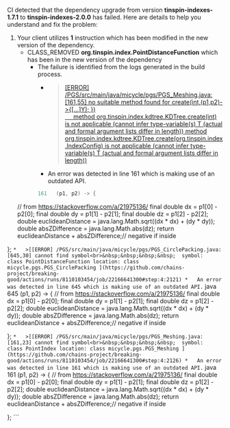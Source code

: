 CI detected that the dependency upgrade from version **tinspin-indexes-1.7.1** to **tinspin-indexes-2.0.0** has failed. Here are details to help you understand and fix the problem:
1. Your client utilizes **1** instruction which has been modified in the new version of the dependency.
   * <summary>CLASS_REMOVED <b>org.tinspin.index.PointDistanceFunction</b> which has been <b></b> in the new version of the dependency</summary>
            
        *  <summary>The failure is identified from the logs generated in the build process. </summary>
          
            *   >[[ERROR] /PGS/src/main/java/micycle/pgs/PGS_Meshing.java:[161,55] no suitable method found for create(int,(p1,p2)->{[...]Y); })<br>&nbsp;&nbsp;&nbsp;&nbsp;    method org.tinspin.index.kdtree.KDTree.<T>create(int) is not applicable
      (cannot infer type-variable(s) T
        (actual and formal argument lists differ in length))
    method org.tinspin.index.kdtree.KDTree.<T>create(org.tinspin.index.IndexConfig) is not applicable
      (cannot infer type-variable(s) T
        (actual and formal argument lists differ in length))
](https://github.com/chains-project/breaking-good/actions/runs/8110103454/job/22166641300#step:4:2127)
            *   An error was detected in line 161 which is making use of an outdated API.
             ``` java
             161   (p1, p2) -> {
    // from https://stackoverflow.com/a/21975136/
    final double dx = p1[0] - p2[0];
    final double dy = p1[1] - p2[1];
    final double dz = p1[2] - p2[2];
    double euclideanDistance = java.lang.Math.sqrt((dx * dx) + (dy * dy));
    double absZDifference = java.lang.Math.abs(dz);
    return euclideanDistance + absZDifference;// negative if inside

};
            ```
            *   >[[ERROR] /PGS/src/main/java/micycle/pgs/PGS_CirclePacking.java:[645,30] cannot find symbol<br>&nbsp;&nbsp;&nbsp;&nbsp;  symbol:   class PointDistanceFunction
  location: class micycle.pgs.PGS_CirclePacking
](https://github.com/chains-project/breaking-good/actions/runs/8110103454/job/22166641300#step:4:2121)
            *   An error was detected in line 645 which is making use of an outdated API.
             ``` java
             645   (p1, p2) -> {
    // from https://stackoverflow.com/a/21975136/
    final double dx = p1[0] - p2[0];
    final double dy = p1[1] - p2[1];
    final double dz = p1[2] - p2[2];
    double euclideanDistance = java.lang.Math.sqrt((dx * dx) + (dy * dy));
    double absZDifference = java.lang.Math.abs(dz);
    return euclideanDistance + absZDifference;// negative if inside

};
            ```
            *   >[[ERROR] /PGS/src/main/java/micycle/pgs/PGS_Meshing.java:[161,23] cannot find symbol<br>&nbsp;&nbsp;&nbsp;&nbsp;  symbol:   class PointIndex
  location: class micycle.pgs.PGS_Meshing
](https://github.com/chains-project/breaking-good/actions/runs/8110103454/job/22166641300#step:4:2126)
            *   An error was detected in line 161 which is making use of an outdated API.
             ``` java
             161   (p1, p2) -> {
    // from https://stackoverflow.com/a/21975136/
    final double dx = p1[0] - p2[0];
    final double dy = p1[1] - p2[1];
    final double dz = p1[2] - p2[2];
    double euclideanDistance = java.lang.Math.sqrt((dx * dx) + (dy * dy));
    double absZDifference = java.lang.Math.abs(dz);
    return euclideanDistance + absZDifference;// negative if inside

};
            ```
            


